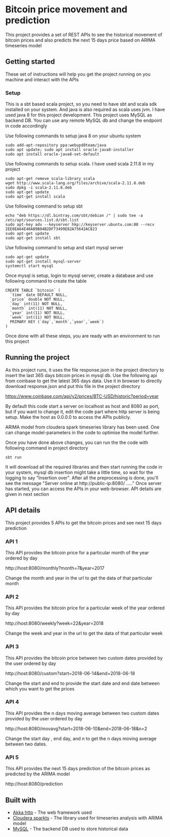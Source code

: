 # Bitcoin price movement and prediction
This project provides a set of REST APIs to see the historical movement of bitcoin prices and also predicts the next 15 days price based on ARIMA timeseries model

## Getting started
These set of instructions will help you get the project running on you machine and interact with the APIs

### Setup
This is a sbt based scala project, so you need to have sbt and scala sdk installed on your system. And java is also required as scala uses jvm. I have used java 8 for this project development. This project uses MySQL as backend DB. You can use any remote MySQL db and change the endpoint in code accordingly

Use following commands to setup java 8 on your ubuntu system
```
sudo add-apt-repository ppa:webupd8team/java
sudo apt update; sudo apt install oracle-java8-installer
sudo apt install oracle-java8-set-default
```

Use following commands to setup scala. I have used scala 2.11.8 in my project
```
sudo apt-get remove scala-library scala
wget http://www.scala-lang.org/files/archive/scala-2.11.8.deb
sudo dpkg -i scala-2.11.8.deb
sudo apt-get update
sudo apt-get install scala
```

Use following command to setup sbt
```
echo "deb https://dl.bintray.com/sbt/debian /" | sudo tee -a /etc/apt/sources.list.d/sbt.list
sudo apt-key adv --keyserver hkp://keyserver.ubuntu.com:80 --recv 2EE0EA64E40A89B84B2DF73499E82A75642AC823
sudo apt-get update
sudo apt-get install sbt
```

Use following command to setup and start mysql server
```
sudo apt-get update
sudo apt-get install mysql-server
systemctl start mysql
```

Once mysql is setup, login to mysql server, create a database and use following command to create the table
```
CREATE TABLE `bitcoin` (
  `time` date DEFAULT NULL,
  `price` double NOT NULL,
  `day` int(11) NOT NULL,
  `month` int(11) NOT NULL,
  `year` int(11) NOT NULL,
  `week` int(11) NOT NULL,
  PRIMARY KEY (`day`,`month`,`year`,`week`)
)
```
Once done with all these steps, you are ready with an environment to run this project

## Running the project
As this project runs, it uses the file response.json in the project directory to insert the last 365 days bitcoin prices in mysql db. Use the following api from coinbase to get the latest 365 days data. Use it in browser to directly download response.json and put this file in the project directory

https://www.coinbase.com/api/v2/prices/BTC-USD/historic?period=year

By default this code start a server on localhost as host and 8080 as port, but if you want to change it, edit the code part where http server is being setup. Make the host as 0.0.0.0 to access the APIs publicly. 

ARIMA model from cloudera spark timeseries library has been used. One can change model-parameters in the code to optimise the model further.

Once you have done above changes, you can run the the code with following command in project directory
```
sbt run
```
It will download all the required libraries and then start running the code in your system, mysql db insertion might take a little time, so wait for the logging to say "Insertion over". After all the preprocessing is done, you'll see the message "Server online at http://public-ip:8080/  ....."
Once server has started, you can access the APIs in your web-browser. API details are given in next section

## API details
This project provides 5 APIs to get the bitcoin prices and see next 15 days prediction

### API 1
This API provides the bitcoin price for a particular month of the year ordered by day

http://host:8080/monthly?month=7&year=2017

Change the month and year in the url to get the data of that particular month

### API 2
This API provides the bitcoin price for a particular week of the year ordered by day

http://host:8080/weekly?week=22&year=2018

Change the week and year in the url to get the data of that particular week

### API 3
This API provides the bitcoin price between two custom dates provided by the user ordered by day

http://host:8080/custom?start=2018-06-14&end=2018-06-18

Change the start and end to provide the start date and end date between which you want to get the prices

### API 4
This API provides the n days moving average between two custom dates provided by the user ordered by day

http://host:8080/movavg?start=2018-06-10&end=2018-06-18&n=2

Change the start day , end day, and n to get the n days moving average between two dates.

### API 5
This API provides the next 15 days prediction of the bitcoin prices as predicted by the ARIMA model

http://host:8080/prediction


## Built with
* [Akka http](https://doc.akka.io/docs/akka-http/current/introduction.html) - The web framework used
* [Cloudera sparkts](https://mvnrepository.com/artifact/com.cloudera.sparkts/sparkts) - The library used for timeseries analysis with ARIMA model
* [MySQL](https://www.mysql.com/) - The backend DB used to store historical data
